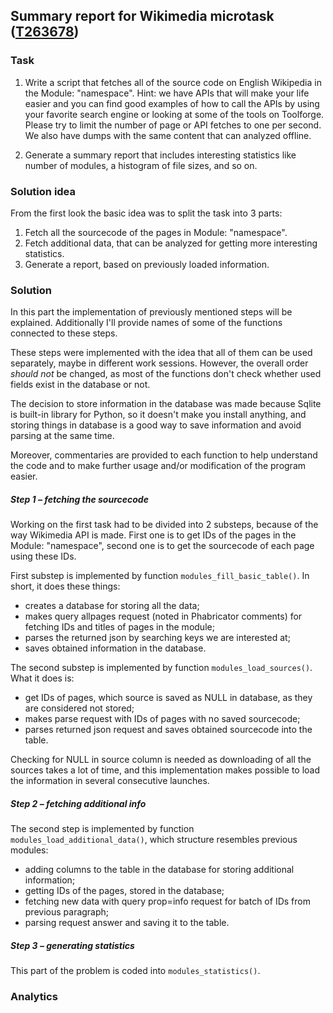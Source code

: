 ## Summary report for Wikimedia microtask ([T263678](https://phabricator.wikimedia.org/T263678 "Phabricator link"))

### Task

1. Write a script that fetches all of the source code on English Wikipedia in the Module: "namespace". 
Hint: we have APIs that will make your life easier and you can find good examples of how to call the APIs by using 
your favorite search engine or looking at some of the tools on Toolforge. 
Please try to limit the number of page or API fetches to one per second. 
We also have dumps with the same content that can analyzed offline.

2. Generate a summary report that includes interesting statistics like number of modules, 
a histogram of file sizes, and so on.

### Solution idea

From the first look the basic idea was to split the task into 3 parts:

1. Fetch all the sourcecode of the pages in Module: "namespace".
2. Fetch additional data, that can be analyzed for getting more interesting statistics.
3. Generate a report, based on previously loaded information.

### Solution

In this part the implementation of previously mentioned steps will be explained. 
Additionally I'll provide names of some of the functions connected to these steps.

These steps were implemented with the idea that all of them can be used separately, maybe in different work sessions.
However, the overall order _should not_ be changed, as most of the functions don't check whether used fields 
exist in the database or not.

The decision to store information in the database was made because Sqlite is built-in library for Python,
so it doesn't make you install anything, and storing things in database is a good way to save information 
and avoid parsing at the same time.

Moreover, commentaries are provided to each function to help understand the code and to make further usage
and/or modification of the program easier. 

##### _Step 1 – fetching the sourcecode_

Working on the first task had to be divided into 2 substeps, because of the way Wikimedia API is made.
First one is to get IDs of the pages in the Module: "namespace", second one is to get the sourcecode of each page 
using these IDs.

First substep is implemented by function `modules_fill_basic_table()`. In short, it does these things:

- creates a database for storing all the data;
- makes query allpages request (noted in Phabricator comments) for fetching IDs and titles of pages in the module;
- parses the returned json by searching keys we are interested at;
- saves obtained information in the database.

The second substep is implemented by function `modules_load_sources()`. What it does is:

- get IDs of pages, which source is saved as NULL in database, as they are considered not stored;
- makes parse request with IDs of pages with no saved sourcecode;
- parses returned json request and saves obtained sourcecode into the table.

Checking for NULL in source column is needed as downloading of all the sources takes a lot of time, 
and this implementation makes possible to load the information in several consecutive launches. 

##### _Step 2 – fetching additional info_

The second step is implemented by function `modules_load_additional_data()`, 
which structure resembles previous modules:

- adding columns to the table in the database for storing additional information;
- getting IDs of the pages, stored in the database;
- fetching new data with query prop=info request for batch of IDs from previous paragraph;
- parsing request answer and saving it to the table.

##### _Step 3 – generating statistics_

This part of the problem is coded into `modules_statistics()`.
 
### Analytics

